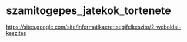 # szamitogepes_jatekok_tortenete
https://sites.google.com/site/informatikaerettsegifelkeszito/2-weboldal-keszites
